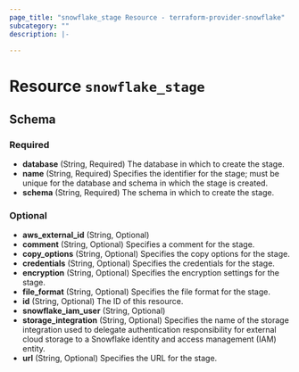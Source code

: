 ```yaml
---
page_title: "snowflake_stage Resource - terraform-provider-snowflake"
subcategory: ""
description: |-
  
---
```


# Resource `snowflake_stage`





## Schema

### Required

- **database** (String, Required) The database in which to create the stage.
- **name** (String, Required) Specifies the identifier for the stage; must be unique for the database and schema in which the stage is created.
- **schema** (String, Required) The schema in which to create the stage.

### Optional

- **aws_external_id** (String, Optional)
- **comment** (String, Optional) Specifies a comment for the stage.
- **copy_options** (String, Optional) Specifies the copy options for the stage.
- **credentials** (String, Optional) Specifies the credentials for the stage.
- **encryption** (String, Optional) Specifies the encryption settings for the stage.
- **file_format** (String, Optional) Specifies the file format for the stage.
- **id** (String, Optional) The ID of this resource.
- **snowflake_iam_user** (String, Optional)
- **storage_integration** (String, Optional) Specifies the name of the storage integration used to delegate authentication responsibility for external cloud storage to a Snowflake identity and access management (IAM) entity.
- **url** (String, Optional) Specifies the URL for the stage.


